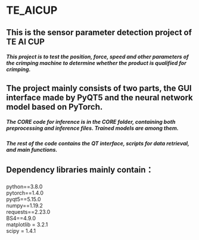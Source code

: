 # TE_AICUP
## This is the sensor parameter detection project of TE AI CUP
##### This project is to test the position, force, speed and other parameters of the crimping machine to determine whether the product is qualified for crimping.
## The project mainly consists of two parts, the GUI interface made by PyQT5 and the neural network model based on PyTorch.
##### The CORE code for inference is in the CORE folder, containing both preprocessing and inference files. Trained models are among them.
##### The rest of the code contains the QT interface, scripts for data retrieval, and main functions.
## Dependency libraries mainly contain：
##### 
python==3.8.0 \
pytorch==1.4.0 \
pyqt5==5.15.0 \
numpy==1.19.2 \
requests==2.23.0 \
BS4==4.9.0 \
matplotlib = 3.2.1 \
scipy = 1.4.1
